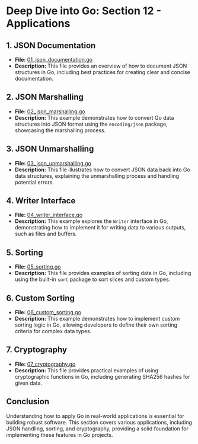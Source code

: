 # **Deep Dive into Go: Section 12 - Applications**

## **1. JSON Documentation**
- **File:** [01_json_documentation.go](applications/01_json_documentation.go)  
- **Description:** This file provides an overview of how to document JSON structures in Go, including best practices for creating clear and concise documentation.

## **2. JSON Marshalling**
- **File:** [02_json_marshalling.go](applications/02_json_marshalling.go)  
- **Description:** This example demonstrates how to convert Go data structures into JSON format using the `encoding/json` package, showcasing the marshalling process.

## **3. JSON Unmarshalling**
- **File:** [03_json_unmarshalling.go](applications/03_json_unmarshalling.go)  
- **Description:** This file illustrates how to convert JSON data back into Go data structures, explaining the unmarshalling process and handling potential errors.

## **4. Writer Interface**
- **File:** [04_writer_interface.go](applications/04_writer_interface.go)  
- **Description:** This example explores the `Writer` interface in Go, demonstrating how to implement it for writing data to various outputs, such as files and buffers.

## **5. Sorting**
- **File:** [05_sorting.go](applications/05_sorting.go)  
- **Description:** This file provides examples of sorting data in Go, including using the built-in `sort` package to sort slices and custom types.

## **6. Custom Sorting**
- **File:** [06_custom_sorting.go](applications/06_custom_sorting.go)  
- **Description:** This example demonstrates how to implement custom sorting logic in Go, allowing developers to define their own sorting criteria for complex data types.

## **7. Cryptography**
- **File:** [07_cryptography.go](applications/07_cryptography.go)  
- **Description:** This file provides practical examples of using cryptographic functions in Go, including generating SHA256 hashes for given data.

## **Conclusion**
Understanding how to apply Go in real-world applications is essential for building robust software. This section covers various applications, including JSON handling, sorting, and cryptography, providing a solid foundation for implementing these features in Go projects.